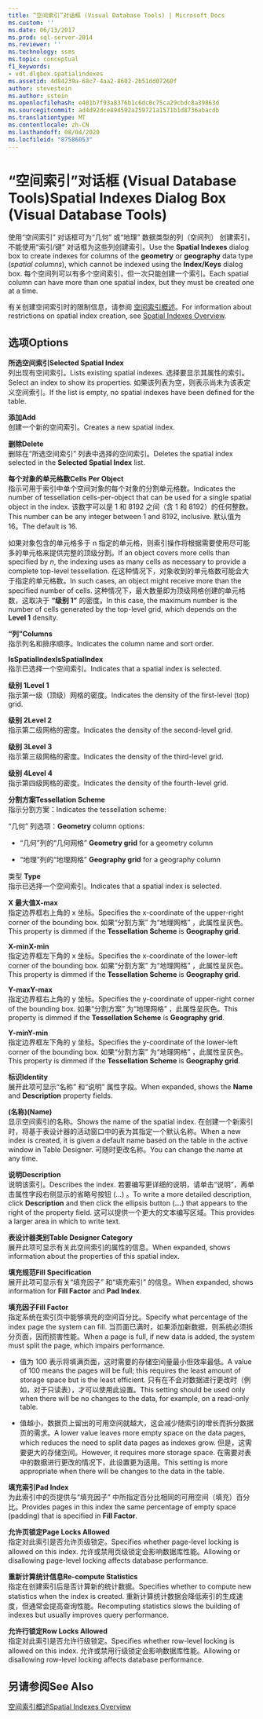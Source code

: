 ```yaml
---
title: “空间索引”对话框 (Visual Database Tools) | Microsoft Docs
ms.custom: ''
ms.date: 06/13/2017
ms.prod: sql-server-2014
ms.reviewer: ''
ms.technology: ssms
ms.topic: conceptual
f1_keywords:
- vdt.dlgbox.spatialindexes
ms.assetid: 4d84239a-68c7-4aa2-8602-2b51dd07260f
author: stevestein
ms.author: sstein
ms.openlocfilehash: e401b7f93a8376b1c6dc0c75ca29cbdc8a39863d
ms.sourcegitcommit: ad4d92dce894592a259721a1571b1d8736abacdb
ms.translationtype: MT
ms.contentlocale: zh-CN
ms.lasthandoff: 08/04/2020
ms.locfileid: "87586053"
---
```

# <a name="spatial-indexes-dialog-box-visual-database-tools"></a><span data-ttu-id="0ed78-102">“空间索引”对话框 (Visual Database Tools)</span><span class="sxs-lookup"><span data-stu-id="0ed78-102">Spatial Indexes Dialog Box (Visual Database Tools)</span></span>
  <span data-ttu-id="0ed78-103">使用“空间索引”  对话框可为“几何”  或“地理”  数据类型的列（空间列）  创建索引，不能使用“索引/键”  对话框为这些列创建索引。</span><span class="sxs-lookup"><span data-stu-id="0ed78-103">Use the **Spatial Indexes** dialog box to create indexes for columns of the **geometry** or **geography** data type (*spatial columns*), which cannot be indexed using the **Index/Keys** dialog box.</span></span> <span data-ttu-id="0ed78-104">每个空间列可以有多个空间索引，但一次只能创建一个索引。</span><span class="sxs-lookup"><span data-stu-id="0ed78-104">Each spatial column can have more than one spatial index, but they must be created one at a time.</span></span>  
  
 <span data-ttu-id="0ed78-105">有关创建空间索引时的限制信息，请参阅 [空间索引概述](../../relational-databases/spatial/spatial-indexes-overview.md)。</span><span class="sxs-lookup"><span data-stu-id="0ed78-105">For information about restrictions on spatial index creation, see [Spatial Indexes Overview](../../relational-databases/spatial/spatial-indexes-overview.md).</span></span>  
  
## <a name="options"></a><span data-ttu-id="0ed78-106">选项</span><span class="sxs-lookup"><span data-stu-id="0ed78-106">Options</span></span>  
 <span data-ttu-id="0ed78-107">**所选空间索引**</span><span class="sxs-lookup"><span data-stu-id="0ed78-107">**Selected Spatial Index**</span></span>  
 <span data-ttu-id="0ed78-108">列出现有空间索引。</span><span class="sxs-lookup"><span data-stu-id="0ed78-108">Lists existing spatial indexes.</span></span> <span data-ttu-id="0ed78-109">选择要显示其属性的索引。</span><span class="sxs-lookup"><span data-stu-id="0ed78-109">Select an index to show its properties.</span></span> <span data-ttu-id="0ed78-110">如果该列表为空，则表示尚未为该表定义空间索引。</span><span class="sxs-lookup"><span data-stu-id="0ed78-110">If the list is empty, no spatial indexes have been defined for the table.</span></span>  
  
 <span data-ttu-id="0ed78-111">**添加**</span><span class="sxs-lookup"><span data-stu-id="0ed78-111">**Add**</span></span>  
 <span data-ttu-id="0ed78-112">创建一个新的空间索引。</span><span class="sxs-lookup"><span data-stu-id="0ed78-112">Creates a new spatial index.</span></span>  
  
 <span data-ttu-id="0ed78-113">**删除**</span><span class="sxs-lookup"><span data-stu-id="0ed78-113">**Delete**</span></span>  
 <span data-ttu-id="0ed78-114">删除在“所选空间索引”  列表中选择的空间索引。</span><span class="sxs-lookup"><span data-stu-id="0ed78-114">Deletes the spatial index selected in the **Selected Spatial Index** list.</span></span>  
  
 <span data-ttu-id="0ed78-115">**每个对象的单元格数**</span><span class="sxs-lookup"><span data-stu-id="0ed78-115">**Cells Per Object**</span></span>  
 <span data-ttu-id="0ed78-116">指示可用于索引中单个空间对象的每个对象的分割单元格数。</span><span class="sxs-lookup"><span data-stu-id="0ed78-116">Indicates the number of tessellation cells-per-object that can be used for a single spatial object in the index.</span></span> <span data-ttu-id="0ed78-117">该数字可以是 1 和 8192 之间（含 1 和 8192）的任何整数。</span><span class="sxs-lookup"><span data-stu-id="0ed78-117">This number can be any integer between 1 and 8192, inclusive.</span></span> <span data-ttu-id="0ed78-118">默认值为 16。</span><span class="sxs-lookup"><span data-stu-id="0ed78-118">The default is 16.</span></span>  
  
 <span data-ttu-id="0ed78-119">如果对象包含的单元格多于 n  指定的单元格，则索引操作将根据需要使用尽可能多的单元格来提供完整的顶级分割。</span><span class="sxs-lookup"><span data-stu-id="0ed78-119">If an object covers more cells than specified by *n*, the indexing uses as many cells as necessary to provide a complete top-level tessellation.</span></span> <span data-ttu-id="0ed78-120">在这种情况下，对象收到的单元格数可能会大于指定的单元格数。</span><span class="sxs-lookup"><span data-stu-id="0ed78-120">In such cases, an object might receive more than the specified number of cells.</span></span> <span data-ttu-id="0ed78-121">这种情况下，最大数量即为顶级网格创建的单元格数，这取决于 **“级别 1”** 的密度。</span><span class="sxs-lookup"><span data-stu-id="0ed78-121">In this case, the maximum number is the number of cells generated by the top-level grid, which depends on the **Level 1** density.</span></span>  
  
 <span data-ttu-id="0ed78-122">**“列”**</span><span class="sxs-lookup"><span data-stu-id="0ed78-122">**Columns**</span></span>  
 <span data-ttu-id="0ed78-123">指示列名和排序顺序。</span><span class="sxs-lookup"><span data-stu-id="0ed78-123">Indicates the column name and sort order.</span></span>  
  
 <span data-ttu-id="0ed78-124">**IsSpatialIndex**</span><span class="sxs-lookup"><span data-stu-id="0ed78-124">**IsSpatialIndex**</span></span>  
 <span data-ttu-id="0ed78-125">指示已选择一个空间索引。</span><span class="sxs-lookup"><span data-stu-id="0ed78-125">Indicates that a spatial index is selected.</span></span>  
  
 <span data-ttu-id="0ed78-126">**级别 1**</span><span class="sxs-lookup"><span data-stu-id="0ed78-126">**Level 1**</span></span>  
 <span data-ttu-id="0ed78-127">指示第一级（顶级）网格的密度。</span><span class="sxs-lookup"><span data-stu-id="0ed78-127">Indicates the density of the first-level (top) grid.</span></span>  
  
 <span data-ttu-id="0ed78-128">**级别 2**</span><span class="sxs-lookup"><span data-stu-id="0ed78-128">**Level 2**</span></span>  
 <span data-ttu-id="0ed78-129">指示第二级网格的密度。</span><span class="sxs-lookup"><span data-stu-id="0ed78-129">Indicates the density of the second-level grid.</span></span>  
  
 <span data-ttu-id="0ed78-130">**级别 3**</span><span class="sxs-lookup"><span data-stu-id="0ed78-130">**Level 3**</span></span>  
 <span data-ttu-id="0ed78-131">指示第三级网格的密度。</span><span class="sxs-lookup"><span data-stu-id="0ed78-131">Indicates the density of the third-level grid.</span></span>  
  
 <span data-ttu-id="0ed78-132">**级别 4**</span><span class="sxs-lookup"><span data-stu-id="0ed78-132">**Level 4**</span></span>  
 <span data-ttu-id="0ed78-133">指示第四级网格的密度。</span><span class="sxs-lookup"><span data-stu-id="0ed78-133">Indicates the density of the fourth-level grid.</span></span>  
  
 <span data-ttu-id="0ed78-134">**分割方案**</span><span class="sxs-lookup"><span data-stu-id="0ed78-134">**Tessellation Scheme**</span></span>  
 <span data-ttu-id="0ed78-135">指示分割方案：</span><span class="sxs-lookup"><span data-stu-id="0ed78-135">Indicates the tessellation scheme:</span></span>  
  
 <span data-ttu-id="0ed78-136">“几何”  列选项：</span><span class="sxs-lookup"><span data-stu-id="0ed78-136">**Geometry** column options:</span></span>  
  
-   <span data-ttu-id="0ed78-137">“几何”列的“几何网格” </span><span class="sxs-lookup"><span data-stu-id="0ed78-137">**Geometry grid** for a geometry column</span></span>  
  
-   <span data-ttu-id="0ed78-138">“地理”列的“地理网格” </span><span class="sxs-lookup"><span data-stu-id="0ed78-138">**Geography grid** for a geography column</span></span>  
  
 <span data-ttu-id="0ed78-139">类型 </span><span class="sxs-lookup"><span data-stu-id="0ed78-139">**Type**</span></span>  
 <span data-ttu-id="0ed78-140">指示已选择一个空间索引。</span><span class="sxs-lookup"><span data-stu-id="0ed78-140">Indicates that a spatial index is selected.</span></span>  
  
 <span data-ttu-id="0ed78-141">**X 最大值**</span><span class="sxs-lookup"><span data-stu-id="0ed78-141">**X-max**</span></span>  
 <span data-ttu-id="0ed78-142">指定边界框右上角的 x 坐标。</span><span class="sxs-lookup"><span data-stu-id="0ed78-142">Specifies the x-coordinate of the upper-right corner of the bounding box.</span></span> <span data-ttu-id="0ed78-143">如果“分割方案”  为“地理网格”  ，此属性呈灰色。</span><span class="sxs-lookup"><span data-stu-id="0ed78-143">This property is dimmed if the **Tessellation Scheme** is **Geography grid**.</span></span>  
  
 <span data-ttu-id="0ed78-144">**X-min**</span><span class="sxs-lookup"><span data-stu-id="0ed78-144">**X-min**</span></span>  
 <span data-ttu-id="0ed78-145">指定边界框左下角的 x 坐标。</span><span class="sxs-lookup"><span data-stu-id="0ed78-145">Specifies the x-coordinate of the lower-left corner of the bounding box.</span></span> <span data-ttu-id="0ed78-146">如果“分割方案”  为“地理网格”  ，此属性呈灰色。</span><span class="sxs-lookup"><span data-stu-id="0ed78-146">This property is dimmed if the **Tessellation Scheme** is **Geography grid**.</span></span>  
  
 <span data-ttu-id="0ed78-147">**Y-max**</span><span class="sxs-lookup"><span data-stu-id="0ed78-147">**Y-max**</span></span>  
 <span data-ttu-id="0ed78-148">指定边界框右上角的 y 坐标。</span><span class="sxs-lookup"><span data-stu-id="0ed78-148">Specifies the y-coordinate of upper-right corner of the bounding box.</span></span> <span data-ttu-id="0ed78-149">如果“分割方案”  为“地理网格”  ，此属性呈灰色。</span><span class="sxs-lookup"><span data-stu-id="0ed78-149">This property is dimmed if the **Tessellation Scheme** is **Geography grid**.</span></span>  
  
 <span data-ttu-id="0ed78-150">**Y-min**</span><span class="sxs-lookup"><span data-stu-id="0ed78-150">**Y-min**</span></span>  
 <span data-ttu-id="0ed78-151">指定边界框左下角的 y 坐标。</span><span class="sxs-lookup"><span data-stu-id="0ed78-151">Specifies the y-coordinate of the lower-left corner of the bounding box.</span></span> <span data-ttu-id="0ed78-152">如果“分割方案”  为“地理网格”  ，此属性呈灰色。</span><span class="sxs-lookup"><span data-stu-id="0ed78-152">This property is dimmed if the **Tessellation Scheme** is **Geography grid**.</span></span>  
  
 <span data-ttu-id="0ed78-153">**标识**</span><span class="sxs-lookup"><span data-stu-id="0ed78-153">**Identity**</span></span>  
 <span data-ttu-id="0ed78-154">展开此项可显示“名称”  和“说明”  属性字段。</span><span class="sxs-lookup"><span data-stu-id="0ed78-154">When expanded, shows the **Name** and **Description** property fields.</span></span>  
  
 <span data-ttu-id="0ed78-155">**(名称)**</span><span class="sxs-lookup"><span data-stu-id="0ed78-155">**(Name)**</span></span>  
 <span data-ttu-id="0ed78-156">显示空间索引的名称。</span><span class="sxs-lookup"><span data-stu-id="0ed78-156">Shows the name of the spatial index.</span></span> <span data-ttu-id="0ed78-157">在创建一个新索引时，将基于表设计器的活动窗口中的表为其指定一个默认名称。</span><span class="sxs-lookup"><span data-stu-id="0ed78-157">When a new index is created, it is given a default name based on the table in the active window in Table Designer.</span></span> <span data-ttu-id="0ed78-158">可随时更改名称。</span><span class="sxs-lookup"><span data-stu-id="0ed78-158">You can change the name at any time.</span></span>  
  
 <span data-ttu-id="0ed78-159">**说明**</span><span class="sxs-lookup"><span data-stu-id="0ed78-159">**Description**</span></span>  
 <span data-ttu-id="0ed78-160">说明该索引。</span><span class="sxs-lookup"><span data-stu-id="0ed78-160">Describes the index.</span></span> <span data-ttu-id="0ed78-161">若要编写更详细的说明，请单击“说明”，再单击属性字段右侧显示的省略号按钮 (…)   。</span><span class="sxs-lookup"><span data-stu-id="0ed78-161">To write a more detailed description, click **Description** and then click the ellipsis button (**...**) that appears to the right of the property field.</span></span> <span data-ttu-id="0ed78-162">这可以提供一个更大的文本编写区域。</span><span class="sxs-lookup"><span data-stu-id="0ed78-162">This provides a larger area in which to write text.</span></span>  
  
 <span data-ttu-id="0ed78-163">**表设计器类别**</span><span class="sxs-lookup"><span data-stu-id="0ed78-163">**Table Designer Category**</span></span>  
 <span data-ttu-id="0ed78-164">展开此项可显示有关此空间索引的属性的信息。</span><span class="sxs-lookup"><span data-stu-id="0ed78-164">When expanded, shows information about the properties of this spatial index.</span></span>  
  
 <span data-ttu-id="0ed78-165">**填充规范**</span><span class="sxs-lookup"><span data-stu-id="0ed78-165">**Fill Specification**</span></span>  
 <span data-ttu-id="0ed78-166">展开此项可显示有关“填充因子”  和“填充索引”  的信息。</span><span class="sxs-lookup"><span data-stu-id="0ed78-166">When expanded, shows information for **Fill Factor** and **Pad Index**.</span></span>  
  
 <span data-ttu-id="0ed78-167">**填充因子**</span><span class="sxs-lookup"><span data-stu-id="0ed78-167">**Fill Factor**</span></span>  
 <span data-ttu-id="0ed78-168">指定系统在索引页中能够填充的空间百分比。</span><span class="sxs-lookup"><span data-stu-id="0ed78-168">Specify what percentage of the index page the system can fill.</span></span> <span data-ttu-id="0ed78-169">当页面已满时，如果添加新数据，则系统必须拆分页面，因而损害性能。</span><span class="sxs-lookup"><span data-stu-id="0ed78-169">When a page is full, if new data is added, the system must split the page, which impairs performance.</span></span>  
  
-   <span data-ttu-id="0ed78-170">值为 100 表示将填满页面，这时需要的存储空间量最小但效率最低。</span><span class="sxs-lookup"><span data-stu-id="0ed78-170">A value of 100 means the pages will be full; this requires the least amount of storage space but is the least efficient.</span></span> <span data-ttu-id="0ed78-171">只有在不会对数据进行更改时（例如，对于只读表），才可以使用此设置。</span><span class="sxs-lookup"><span data-stu-id="0ed78-171">This setting should be used only when there will be no changes to the data, for example, on a read-only table.</span></span>  
  
-   <span data-ttu-id="0ed78-172">值越小，数据页上留出的可用空间就越大，这会减少随索引的增长而拆分数据页的需求。</span><span class="sxs-lookup"><span data-stu-id="0ed78-172">A lower value leaves more empty space on the data pages, which reduces the need to split data pages as indexes grow.</span></span> <span data-ttu-id="0ed78-173">但是，这需要更大的存储空间。</span><span class="sxs-lookup"><span data-stu-id="0ed78-173">However, it requires more storage space.</span></span> <span data-ttu-id="0ed78-174">在需要对表中的数据进行更改的情况下，此设置更为适用。</span><span class="sxs-lookup"><span data-stu-id="0ed78-174">This setting is more appropriate when there will be changes to the data in the table.</span></span>  
  
 <span data-ttu-id="0ed78-175">**填充索引**</span><span class="sxs-lookup"><span data-stu-id="0ed78-175">**Pad Index**</span></span>  
 <span data-ttu-id="0ed78-176">为此索引中的页提供与“填充因子”  中所指定百分比相同的可用空间（填充）百分比。</span><span class="sxs-lookup"><span data-stu-id="0ed78-176">Provides pages in this index the same percentage of empty space (padding) that is specified in **Fill Factor**.</span></span>  
  
 <span data-ttu-id="0ed78-177">**允许页锁定**</span><span class="sxs-lookup"><span data-stu-id="0ed78-177">**Page Locks Allowed**</span></span>  
 <span data-ttu-id="0ed78-178">指定对此索引是否允许页级锁定。</span><span class="sxs-lookup"><span data-stu-id="0ed78-178">Specifies whether page-level locking is allowed on this index.</span></span> <span data-ttu-id="0ed78-179">允许或禁用页级锁定会影响数据库性能。</span><span class="sxs-lookup"><span data-stu-id="0ed78-179">Allowing or disallowing page-level locking affects database performance.</span></span>  
  
 <span data-ttu-id="0ed78-180">**重新计算统计信息**</span><span class="sxs-lookup"><span data-stu-id="0ed78-180">**Re-compute  Statistics**</span></span>  
 <span data-ttu-id="0ed78-181">指定在创建索引后是否计算新的统计数据。</span><span class="sxs-lookup"><span data-stu-id="0ed78-181">Specifies whether to compute new statistics when the index is created.</span></span> <span data-ttu-id="0ed78-182">重新计算统计数据会降低索引的生成速度，但通常会提高查询性能。</span><span class="sxs-lookup"><span data-stu-id="0ed78-182">Recomputing statistics slows the building of indexes but usually improves query performance.</span></span>  
  
 <span data-ttu-id="0ed78-183">**允许行锁定**</span><span class="sxs-lookup"><span data-stu-id="0ed78-183">**Row Locks Allowed**</span></span>  
 <span data-ttu-id="0ed78-184">指定对此索引是否允许行级锁定。</span><span class="sxs-lookup"><span data-stu-id="0ed78-184">Specifies whether row-level locking is allowed on this index.</span></span> <span data-ttu-id="0ed78-185">允许或禁用行级锁定会影响数据库性能。</span><span class="sxs-lookup"><span data-stu-id="0ed78-185">Allowing or disallowing row-level locking affects database performance.</span></span>  
  
## <a name="see-also"></a><span data-ttu-id="0ed78-186">另请参阅</span><span class="sxs-lookup"><span data-stu-id="0ed78-186">See Also</span></span>  
 [<span data-ttu-id="0ed78-187">空间索引概述</span><span class="sxs-lookup"><span data-stu-id="0ed78-187">Spatial Indexes Overview</span></span>](../../relational-databases/spatial/spatial-indexes-overview.md)  
  
  
